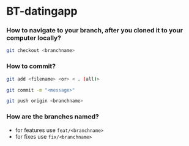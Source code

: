# BT-datingapp

### How to navigate to your branch, after you cloned it to your computer locally?

```bash
git checkout <branchname>

```

### How to commit?

```bash
git add <filename> <or> < . (all)>

git commit -m "<message>"

git push origin <branchname>
```

### How are the branches named?
- for features use `feat/<branchname>`
- for fixes use `fix/<branchname>`
